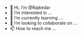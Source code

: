 - 👋 Hi, I’m @Rajkedar
- 👀 I’m interested in ...
- 🌱 I’m currently learning ...
- 💞️ I’m looking to collaborate on ...
- 📫 How to reach me ...

<!---
Rajkedar/Rajkedar is a ✨ special ✨ repository because its `README.md` (this file) appears on your GitHub profile.
You can click the Preview link to take a look at your changes.
--->
